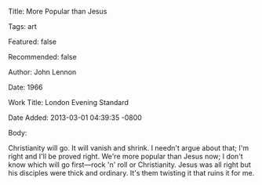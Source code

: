 Title:  More Popular than Jesus

Tags:   art

Featured: false

Recommended: false

Author: John Lennon

Date:   1966

Work Title: London Evening Standard

Date Added: 2013-03-01 04:39:35 -0800

Body: 

Christianity will go. It will vanish and shrink. I needn't argue about that; I'm right and I'll be proved right. We're more popular than Jesus now; I don't know which will go first—rock 'n' roll or Christianity. Jesus was all right but his disciples were thick and ordinary. It's them twisting it that ruins it for me.

